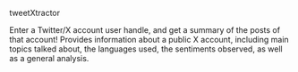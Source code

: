 tweetXtractor

Enter a Twitter/X account user handle, and get a summary of the posts of that account!
Provides information about a public X account, including main topics talked about, the languages used, the sentiments observed, as well as a general analysis.

